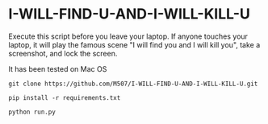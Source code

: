 # I-WILL-FIND-U-AND-I-WILL-KILL-U

Execute this script before you leave your laptop. If anyone touches your laptop, it will play the famous scene "I will find you and I will kill you", take a screenshot, and lock the screen.

It has been tested on Mac OS

`git clone https://github.com/M507/I-WILL-FIND-U-AND-I-WILL-KILL-U.git`

`pip install -r requirements.txt`

`python run.py`

